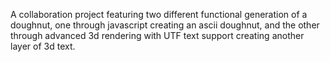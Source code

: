 A collaboration project featuring two different functional generation of a doughnut, one through javascript creating an ascii doughnut, and the other through advanced 3d rendering with UTF text support creating another layer of 3d text.